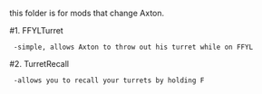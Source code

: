 this folder is for mods that change Axton.

  #1. FFYLTurret
  
     -simple, allows Axton to throw out his turret while on FFYL
  
  #2. TurretRecall
  
     -allows you to recall your turrets by holding F
